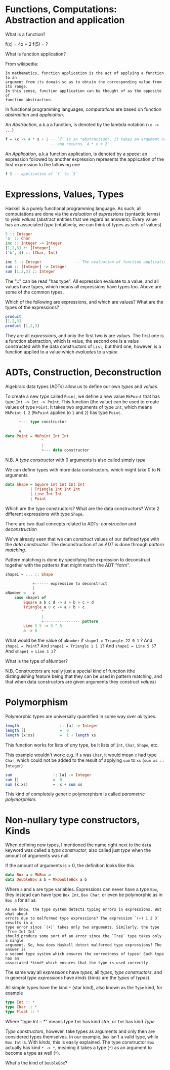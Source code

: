 Functions, Computations: Abstraction and application
======================================

What is a function?

f(x) = 4x + 2
f(5) = ?

What is function application?

From wikipedia:

    In mathematics, function application is the act of applying a function to an
    argument from its domain so as to obtain the corresponding value from its range.
    In this sense, function application can be thought of as the opposite of
    function abstraction.

In functional programming languages, *computations* are based on
function *abstraction* and *application*.

An *Abstraction*, a.k.a a function, is denoted by the lambda notation (`\x -> ...`)

```hs
f = \x -> 4 * x + 2 -- `f` is an *abstraction*, it takes an argument named `x`
                    -- and returns `4 * x + 2`
```

An *Application*, a.k.a function application, is denoted by a *space*: an
expression followed by another expression represents the application of the
first expression to the following one

```hs
f 5 -- application of `f` to `5`
```


Expressions, Values, Types
==========================

Haskell is a purely functional programming language. As such, all computations
are done via the *evaluation* of *expressions* (syntactic terms) to yield
*values* (abstract entities that we regard as answers). Every value has an
associated *type* (intuitively, we can think of types as sets of values).

```hs
5 :: Integer
'a' :: Char
inc :: Integer -> Integer
[1,2,3] :: [Integer]
('b', 4) :: (Char, Int)

inc 5 :: Integer               -- The evaluation of function application results in a value
sum :: [Integer] -> Integer
sum [1,2,3] :: Integer
```

The "::" can be read "has type". All expression evaluate to a value, and all
values have types, which means all expressions have types too. Above are some of
the common types.

Which of the following are expressions, and which are values? What are the types
of the expressions?

```hs
product
[1,2,3]
product [1,2,3]
```

They are all *expressions*, and only the first two is are *value*s. The first
one is a function abstraction, which is value, the second one is a value
constructed with the data constructors of `List`, but third one, however, is a
function applied to a value which *evaluate*s to a *value*.


ADTs, Construction, Deconstruction
==================================

Algebraic data types (ADTs) allow us to define our own *types* and *values*.

To create a new *type* called `Point`, we define a new value `MkPoint` that has
type `Int -> Int -> Point`. This function (the value) can be used to create
values of type `Point`. It takes two arguments of type `Int`, which means
`MkPoint 1 2` (`MkPoint` applied to `1` and `2`) has type `Point`.
```hs
      +--- type constructor
      |
      v
data Point = MkPoint Int Int
                ^
                |
                +--- data constructor
```
N.B. A *type constructor* with 0 arguments is also called simply *type*

We can define types with more data constructors, which might take 0 to N
arguments.
```hs
data Shape = Square Int Int Int Int
           | Triangle Int Int Int
           | Line Int Int
           | Point
```
Which are the type constructors? What are the data constructors? Write 2
different expressions with type `Shape`.

There are two dual concepts related to ADTs: *construction* and *deconstruction*

We've already seen that we can *construct* values of our defined type with the
*data constructor*.
The deconstruction of an *ADT* is done through *pattern matching*.

Pattern matching is done by specifying the expression to deconstruct together
with the patterns that might match the ADT "form".
```hs
shape1 = ... :: Shape

            +------ expression to deconstruct
            |
aNumber =   v
    case shape1 of
        Square a b c d -> a + b + c + d
        Triangle a 0 c -> a + b + c
                ^
                |
                +---------------- pattern
        Line 5 5 -> 5 ^ 5
        a -> 0
```
What would be the value of `aNumber` if `shape1 = Triangle 22 0 1` ? And `shape1
= Point`? And `shape1 = Triangle 1 1 1`? And `shape1 = Line 5 5`? And `shape1 = Line 1 2`?

What is the type of aNumber?

N.B. Constructors are really just a special kind of function (the distinguishing feature being that they can be used in pattern matching, and that when data constructors are given arguments they construct *values*)

Polymorphism
============

Polymorphic types are universally quantified in some way over *all* types.

```hs
length                  :: [a] -> Integer
length []               =  0
length (x:xs)           =  1 + length xs
```

This function works for lists of *any* type, be it lists of `Int`, `Char`,
`Shape`, etc.

This example wouldn't work: e.g. if `a` was `Char`, it would mean `x` had type
`Char`, which could not be added to the result of applying `sum` to `xs` (`sum xs
:: Integer`)
```hs
sum                  :: [a] -> Integer
sum []               =  0
sum (x:xs)           =  x + sum xs
```

This kind of completely generic polymorphism is called *parametric
polymorphism*.

<!-- We said previously types could be seen as sets of values. -->

<!-- The `Integer` type corresponds to the set of all integer numbers -->
<!-- The `Natural` type correspondsd to the set of all natural numbers -->
<!-- The `Char` type corresponds to the set of all characters -->
<!-- Our `Shape` type corresponds to the set containing all possible combinations of -->
<!--     applying `Square` or `Triangle` or `Line` to integer numbers, plus `Point`. -->

Non-nullary type constructors, Kinds
====================================

When defining new types, I mentioned the name right next to the `data` keyword
was called a *type constructor*, also called just *type* when the amount of
arguments was null.

If the amount of arguments is > 0, the definition looks like this

```hs
data Box a = MkBox a
data DoubleBox a b = MkDoubleBox a b
```

Where `a` and `b` are type variables.
Expressions can never have a *type* `Box`, they instead can have type `Box Int`,
`Box Char`, or even be polymorphic as in `Box a` for all `a`s.

    As we know, the type system detects typing errors in expressions. But what about
    errors due to malformed type expressions? The expression `(+) 1 2 3` results in a
    type error since `(+)` takes only two arguments. Similarly, the type `Tree Int Int`
    should produce some sort of an error since the `Tree` type takes only a single
    argument. So, how does Haskell detect malformed type expressions? The answer is
    a second type system which ensures the correctness of types! Each type has an
    associated *kind* which ensures that the type is used correctly.

The same way all *expressions* have *types*, all *types*, *type constructors*,
and in general *type expressions* have *kinds* (*kinds* are the *types* of
*types*).

All simple types have the kind `*` (star kind), also known as the `Type` kind, for example
```hs
type Int :: *
type Char :: *
type Float :: *
```
Where "type Int :: *" means type `Int` has kind *star*, or `Int` has kind *Type*

*Type constructors*, however, take types as arguments and only then are considered
types themselves. In our example, `Box` isn't a valid type, while `Box Int` is.
With *kinds*, this is easily explained. The type constructor `Box` actually has
kind `* -> *`, meaning it takes a type (`*`) as an argument to become a type as
well (`*`).

What's the kind of `DoubleBox`?
